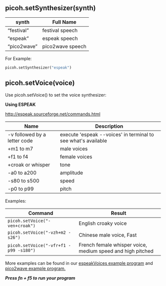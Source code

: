 picoh.setSynthesizer(synth)
----------

| synth | Full Name |
|----|-------- |
| “festival” | festival speech |
| “espeak” | espeak speech |
| “pico2wave” | pico2wave speech |


For Example:
```python
picoh.setSynthesizer("espeak")
```

picoh.setVoice(voice)
------

Use picoh.setVoice() to set the voice synthesizer:

<b>Using ESPEAK</b>

http://espeak.sourceforge.net/commands.html<br>

| Name| Description|
| --- |------|
| -v followed by a letter code| execute 'espeak --voices' in terminal to see what's available |
|   +m1 to m7   | male voices |
|   +f1 to f4   | female voices |
|   +croak or whisper   | tone |
|   -a0 to a200   | amplitude |
|   -s80 to s500   | speed |
|   -p0 to p99   | pitch |


Examples:<br>

| Command | Result |
| ------ | ------- |
| ``picoh.setVoice("-ven+croak")`` | English croaky voice |
| ``picoh.setVoice("-vzh+m2 -s26")`` | Chinese male voice, Fast |
| ``picoh.setVoice("-vfr+f1 -p99 -s180")`` | French female whisper voice, medium speed and high pitched |

More examples can be found in our [espeakVoices example program](https://github.com/ohbot/picoh-python/blob/master/examples/Pi/espeakVoices.py)  and  [pico2wave example program.](https://github.com/ohbot/picoh-python/blob/master/examples/Pi/pico2waveSpeech.py)


**_Press fn + f5 to run your program_**

